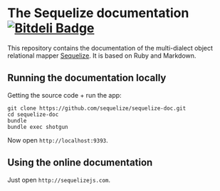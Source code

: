 # The Sequelize documentation [![Bitdeli Badge](https://d2weczhvl823v0.cloudfront.net/sequelize/sequelize-admin/trend.png)](https://bitdeli.com/free "Bitdeli Badge")
This repository contains the documentation of the multi-dialect object relational mapper [Sequelize](http://sequelizejs.com). It is based on Ruby and Markdown.

## Running the documentation locally

Getting the source code + run the app:

```
git clone https://github.com/sequelize/sequelize-doc.git
cd sequelize-doc
bundle
bundle exec shotgun
```

Now open `http://localhost:9393`.

## Using the online documentation 
Just open `http://sequelizejs.com`.
